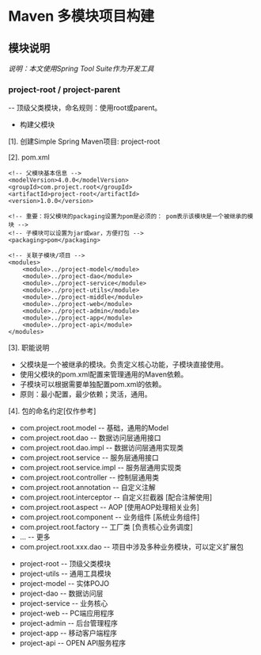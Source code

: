 # Maven 多模块项目构建

## 模块说明

_说明：本文使用Spring Tool Suite作为开发工具_

### project-root / project-parent

-- 顶级父类模块，命名规则：使用root或parent。

* 构建父模块

[1]. 创建Simple Spring Maven项目: project-root

[2]. pom.xml
```
<!-- 父模块基本信息 -->
<modelVersion>4.0.0</modelVersion>
<groupId>com.project.root</groupId>
<artifactId>project-root</artifactId>
<version>1.0.0</version>

<!-- 重要：将父模块的packaging设置为pom是必须的： pom表示该模块是一个被继承的模块 -->
<!-- 子模块可以设置为jar或war，方便打包 -->
<packaging>pom</packaging>

<!-- 关联子模块/项目 -->
<modules>
	<module>../project-model</module>
	<module>../project-dao</module>
	<module>../project-service</module>
	<module>../project-utils</module>
	<module>../project-middle</module>
	<module>../project-web</module>
	<module>../project-admin</module>
	<module>../project-app</module>
	<module>../project-api</module>
</modules>
```

[3]. 职能说明

* 父模块是一个被继承的模块。负责定义核心功能，子模块直接使用。
* 使用父模块的pom.xml配置来管理通用的Maven依赖。
* 子模块可以根据需要单独配置pom.xml的依赖。
* 原则：最小配置，最少依赖；灵活，通用。

[4]. 包的命名约定[仅作参考]

- com.project.root.model  			-- 基础，通用的Model
- com.project.root.dao 				-- 数据访问层通用接口
- com.project.root.dao.impl  			-- 数据访问层通用实现类
- com.project.root.service   			-- 服务层通用接口
- com.project.root.service.impl   	-- 服务层通用实现类
- com.project.root.controller   		-- 控制层通用类
- com.project.root.annotation 		-- 自定义注解
- com.project.root.interceptor 		-- 自定义拦截器 [配合注解使用]
- com.project.root.aspect				-- AOP [使用AOP处理相关业务]
- com.project.root.component  		-- 业务组件 [系统业务组件]
- com.project.root.factory    		-- 工厂类 [负责核心业务调度]
- ...									-- 更多
- com.project.root.xxx.dao			-- 项目中涉及多种业务模块，可以定义扩展包

* project-root 		-- 顶级父类模块
* project-utils 	-- 通用工具模块
* project-model 	-- 实体POJO
* project-dao 		-- 数据访问层
* project-service 	-- 业务核心
* project-web 		-- PC端应用程序
* project-admin 	-- 后台管理程序
* project-app 		-- 移动客户端程序
* project-api 		-- OPEN API服务程序
